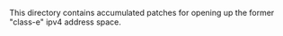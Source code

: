 This directory contains accumulated patches for opening up the
former "class-e" ipv4 address space.

